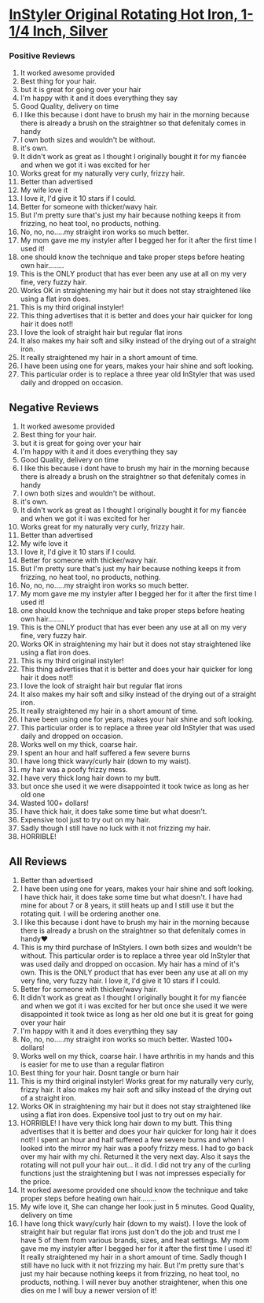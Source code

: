 # [InStyler Original Rotating Hot Iron, 1-1/4 Inch, Silver](https://products.checkmycream.com/products/InStyler-Original-Rotating-Hot-Iron-1-14-Inch-Silver.html)

### Positive Reviews

<ol>
      <li>It worked awesome provided</li>
      <li>Best thing for your hair.  </li>
      <li>but it is great for going over your hair</li>
      <li>I&#x27;m happy with it and it does everything they say</li>
      <li>Good Quality, delivery on time</li>
      <li>I like this because i dont have to brush my hair in the morning because there is already a brush on the straightner so that defenitaly comes in handy</li>
      <li>I own both sizes and wouldn&#x27;t be without.</li>
      <li>it&#x27;s own.</li>
      <li>It didn&#x27;t work as great as I thought I originally bought it for my fiancée and when we got it i was excited for her</li>
      <li>Works great for my naturally very curly, frizzy hair.</li>
      <li>Better than advertised</li>
      <li>My wife love it</li>
      <li>I love it, I&#x27;d give it 10 stars if I could.</li>
      <li>Better for someone with thicker/wavy hair.</li>
      <li>But I&#x27;m pretty sure that&#x27;s just my hair because nothing keeps it from frizzing, no heat tool, no products, nothing.</li>
      <li>No, no, no.....my straight iron works so much better.</li>
      <li>My mom gave me my instyler after I begged her for it after the first time I used it!</li>
      <li>one should know the technique and take proper steps before heating own hair........</li>
      <li>This is the ONLY product that has ever been any use at all on my very fine, very fuzzy hair.</li>
      <li>Works OK in straightening my hair but it does not stay straightened like using a flat iron does.  </li>
      <li>This is my third original instyler!</li>
      <li>This thing advertises that it is better and does your hair quicker for long hair it does not!!</li>
      <li>I love the look of straight hair but regular flat irons</li>
      <li>It also makes my hair soft and silky instead of the drying out of a straight iron.</li>
      <li>It really straightened my hair in a short amount of time.</li>
      <li>I have been using one for years, makes your hair shine and soft looking.  </li>
      <li>This particular order is to replace a three year old InStyler that was used daily and dropped on occasion.</li>
</ol>


<h2>Negative Reviews</h2>
<ol>
<li> It worked awesome provided</li>
<li> Best thing for your hair.  </li>
<li> but it is great for going over your hair</li>
<li> I&#x27;m happy with it and it does everything they say</li>
<li> Good Quality, delivery on time</li>
<li> I like this because i dont have to brush my hair in the morning because there is already a brush on the straightner so that defenitaly comes in handy</li>
<li> I own both sizes and wouldn&#x27;t be without.</li>
<li> it&#x27;s own.</li>
<li> It didn&#x27;t work as great as I thought I originally bought it for my fiancée and when we got it i was excited for her</li>
<li> Works great for my naturally very curly, frizzy hair.</li>
<li> Better than advertised</li>
<li> My wife love it</li>
<li> I love it, I&#x27;d give it 10 stars if I could.</li>
<li> Better for someone with thicker/wavy hair.</li>
<li> But I&#x27;m pretty sure that&#x27;s just my hair because nothing keeps it from frizzing, no heat tool, no products, nothing.</li>
<li> No, no, no.....my straight iron works so much better.</li>
<li> My mom gave me my instyler after I begged her for it after the first time I used it!</li>
<li> one should know the technique and take proper steps before heating own hair........</li>
<li> This is the ONLY product that has ever been any use at all on my very fine, very fuzzy hair.</li>
<li> Works OK in straightening my hair but it does not stay straightened like using a flat iron does.  </li>
<li> This is my third original instyler!</li>
<li> This thing advertises that it is better and does your hair quicker for long hair it does not!!</li>
<li> I love the look of straight hair but regular flat irons</li>
<li> It also makes my hair soft and silky instead of the drying out of a straight iron.</li>
<li> It really straightened my hair in a short amount of time.</li>
<li> I have been using one for years, makes your hair shine and soft looking.  </li>
<li> This particular order is to replace a three year old InStyler that was used daily and dropped on occasion.</li>
<li> Works well on my thick, coarse hair.  </li>
<li> I spent an hour and half suffered a few severe burns</li>
<li> I have long thick wavy/curly hair (down to my waist).</li>
<li> my hair was a poofy frizzy mess.</li>
<li> I have very thick long hair down to my butt.</li>
<li> but once she used it we were disappointed it took twice as long as her old one</li>
<li> Wasted 100+ dollars!</li>
<li> I have thick hair, it does take some time but what doesn&#x27;t.</li>
<li> Expensive tool just to try out on my hair.</li>
<li> Sadly though I still have no luck with it not frizzing my hair.</li>
<li> HORRIBLE!</li>
</ol>

<h2>All Reviews</h2>

<ol>
    <li> Better than advertised</li>
    <li> I have been using one for years, makes your hair shine and soft looking.  I have thick hair, it does take some time but what doesn&#x27;t. I have had mine for about 7 or 8 years, it still heats up and I still use it but the rotating quit. I will be ordering another one.</li>
    <li> I like this because i dont have to brush my hair in the morning because there is already a brush on the straightner so that defenitaly comes in handy❤️</li>
    <li> This is my third purchase of InStylers. I own both sizes and wouldn&#x27;t be without. This particular order is to replace a three year old InStyler that was used daily and dropped on occasion. My hair has a mind of it&#x27;s own. This is the ONLY product that has ever been any use at all on my very fine, very fuzzy hair. I love it, I&#x27;d give it 10 stars if I could.</li>
    <li> Better for someone with thicker/wavy hair.</li>
    <li> It didn&#x27;t work as great as I thought I originally bought it for my fiancée and when we got it i was excited for her but once she used it we were disappointed it took twice as long as her old one but it is great for going over your hair</li>
    <li> I&#x27;m happy with it and it does everything they say</li>
    <li> No, no, no.....my straight iron works so much better. Wasted 100+ dollars!</li>
    <li> Works well on my thick, coarse hair.  I have arthritis in my hands and this is easier for me to use than a regular flatiron</li>
    <li> Best thing for your hair.  Dosnt tangle or burn hair</li>
    <li> This is my third original instyler! Works great for my naturally very curly, frizzy hair. It also makes my hair soft and silky instead of the drying out of a straight iron.</li>
    <li> Works OK in straightening my hair but it does not stay straightened like using a flat iron does.  Expensive tool just to try out on my hair.</li>
    <li> HORRIBLE! I have very thick long hair down to my butt. This thing advertises that it is better and does your hair quicker for long hair it does not!! I spent an hour and half suffered a few severe burns and when I looked into the mirror my hair was a poofy frizzy mess. I had to go back over my hair with my chi. Returned it the very next day. Also it says the rotating will not pull your hair out... it did. I did not try any of the curling functions just the straightening but I was not impresses especially for the price.</li>
    <li> It worked awesome provided one should know the technique and take proper steps before heating own hair........</li>
    <li> My wife love it, She can change her look just in 5 minutes. Good Quality, delivery on time</li>
    <li> I have long thick wavy/curly hair (down to my waist). I love the look of straight hair but regular flat irons just don&#x27;t do the job and trust me I have 5 of them  from various brands, sizes, and heat settings. My mom gave me my instyler after I begged her for it after the first time I used it! It really straightened my hair in a short amount of time. Sadly though I still have no luck with it not frizzing my hair. But I&#x27;m pretty sure that&#x27;s just my hair because nothing keeps it from frizzing, no heat tool, no products, nothing. I will never buy another straightener, when this one dies on me I will buy a newer version of it!</li>
</ol>




